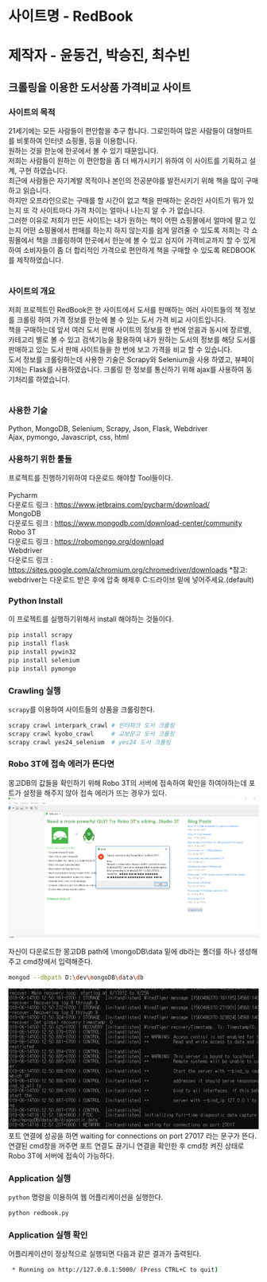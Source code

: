 # 사이트명 - RedBook
# 제작자 - 윤동건, 박승진, 최수빈

## 크롤링을 이용한 도서상품 가격비교 사이트<br>

### 사이트의 목적
21세기에는 모든 사람들이 편안함을 추구 합니다. 그로인하여 많은 사람들이 대형마트를 비롯하여 인터넷 쇼핑몰, 등을 이용합니다.<br>
원하는 것을 한눈에 한곳에서 볼 수 있기 때문입니다. <br>
저희는 사람들이 원하는 이 편안함을 좀 더 배가시키기 위하여 이 사이트를 기획하고 설계, 구현 하였습니다. <br>
최근에 사람들은 자기계발 목적이나 본인의 전공분야를 발전시키기 위해 책을 많이 구매하고 읽습니다. <br>
하지만 오프라인으로는 구매를 할 시간이 없고 책을 판매하는 온라인 사이트가 뭐가 있는지 또 각 사이트마다 가격 차이는 얼마나 나는지 알 수 가 없습니다.<br>
그러한 이유로 저희가 만든 사이트는 내가 원하는 책이 어떤 쇼핑몰에서 얼마에 팔고 있는지 어떤 쇼핑몰에서 판매를 하는지 하지 않는지를 쉽게 알려줄 수 있도록 저희는 각 쇼핑몰에서 책을 크롤링하여 한곳에서 한눈에 볼 수 있고 심지어 가격비교까지 할 수 있게 하여 소비자들이 좀 더 합리적인 가격으로 편안하게 책을 구매할 수 있도록 REDBOOK를 제작하였습니다.<br><br>

### 사이트의 개요
저희 프로젝트인 RedBook은 한 사이트에서 도서를 판매하는 여러 사이트들의 책 정보를 크롤링 하여 가격 정보를 한눈에 볼 수 있는 도서 가격 비교 사이트입니다.<br>
책을 구매하는데 앞서 여러 도서 판매 사이트의 정보를 한 번에 얻음과 동시에 장르별, 카테고리 별로 볼 수 있고 검색기능을 활용하여 내가 원하는 도서의 정보를 해당 도서를 판매하고 있는 도서 판매 사이트들을 한 번에 보고 가격을 비교 할 수 있습니다.<br>
도서 정보를 크롤링하는데 사용한 기술은 Scrapy와 Selenium을 사용 하였고, 뷰페이지에는 Flask를 사용하였습니다. 크롤링 한 정보를 통신하기 위해 ajax를 사용하여 동기처리를 하였습니다.<br><br>

### 사용한 기술

Python, MongoDB, Selenium, Scrapy, Json, Flask, Webdriver<br>
Ajax, pymongo, Javascript, css, html

### 사용하기 위한 툴들
프로젝트를 진행하기위하여 다운로드 해야할 Tool들이다.<br>
<br>Pycharm<br>
다운로드 링크 : https://www.jetbrains.com/pycharm/download/ <br>
MongoDB<br>
다운로드 링크 : https://www.mongodb.com/download-center/community<br>
Robo 3T<br>
다운로드 링크 : https://robomongo.org/download<br>
Webdriver<br>
다운로드 링크 : https://sites.google.com/a/chromium.org/chromedriver/downloads
*참고: webdriver는 다운로드 받은 후에 압축 해제후 C:드라이브 밑에 넣어주세요.(default)
### Python Install
이 프로젝트를 실행하기위해서 install 해야하는 것들이다.
```bash
pip install scrapy
pip install flask
pip install pywin32
pip install selenium
pip install pymongo
```

### Crawling 실행
<code>scrapy</code>를 이용하여 사이트들의 상품을 크롤링한다.
```bash
scrapy crawl interpark_crawl # 인터파크 도서 크롤링
scrapy crawl kyobo_crawl     # 교보문고 도서 크롤링
scrapy crawl yes24_selenium  # yes24 도서 크롤링
```


### Robo 3T에 접속 에러가 뜬다면
 몽고DB의 값들을 확인하기 위해 Robo 3T의 서버에 접속하여 확인을 하여야하는데 포트가 설정을 해주지 않아 접속 에러가 뜨는 경우가 있다.<br>
 ![robo3terror](./image/robo3terror.PNG)
 
 자신이 다운로드한 몽고DB path에 \mongoDB\data 밑에 db라는 폴더를 하나 생성해주고
  cmd창에서 입력해준다.
 ```bash
 mongod --dbpath D:\dev\mongoDB\data\db
 ```
 ![cmd](./image/cmd.PNG)
포트 연결에 성공을 하면 waiting for connections on port 27017 라는 문구가 뜬다.<br>
연결된 cmd창을 꺼주면 포트 연결도 끊기니 연결을 확인한 후 cmd창 켜진 상태로 Robo 3T에 서버에 접속이 가능하다.
 
### Application 실행
<code>python</code> 명령을 이용하여 웹 어플리케이션을 실행한다.
```bash
python redbook.py
```

### Application 실행 확인
어플리케이션이 정상적으로 실행되면 다음과 같은 결과가 출력된다.
```bash
 * Running on http://127.0.0.1:5000/ (Press CTRL+C to quit)
```


